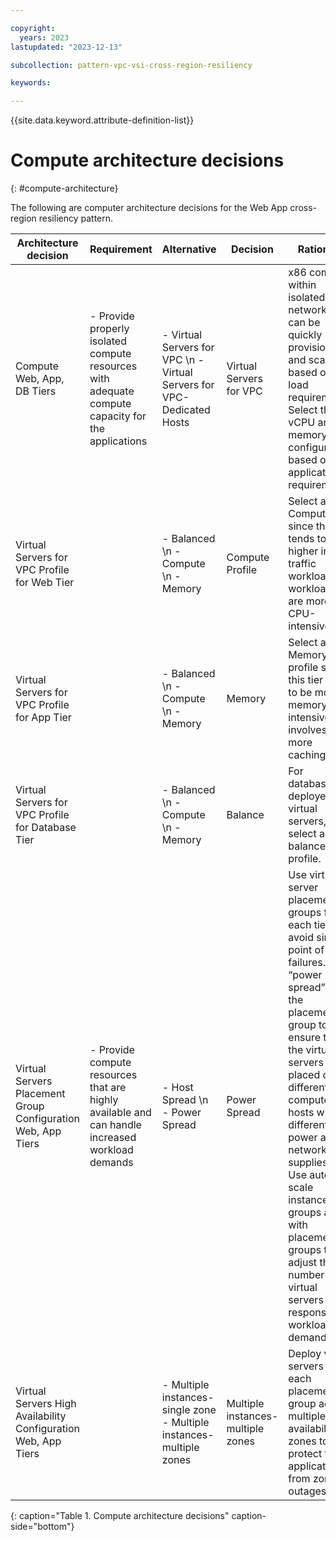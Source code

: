 ```yaml
---

copyright:
  years: 2023
lastupdated: "2023-12-13"

subcollection: pattern-vpc-vsi-cross-region-resiliency

keywords:

---
```


{{site.data.keyword.attribute-definition-list}}

# Compute architecture decisions
{: #compute-architecture}

The following are computer architecture decisions for the Web App cross-region resiliency pattern.

| Architecture decision | Requirement | Alternative | Decision | Rationale |
| -------------- | -------------- | -------------- | -------------- | -------------- |
| Compute Web, App, DB Tiers   | - Provide properly isolated compute resources with adequate compute capacity for the applications | - Virtual Servers for VPC \n - Virtual Servers for VPC-Dedicated Hosts   | Virtual Servers for VPC   | x86 compute within isolated VPC network that can be quickly provisioned and scaled based on load requirements. Select the vCPU and memory configuration based on application requirements. |
| Virtual Servers for VPC Profile for Web Tier          |                | - Balanced \n - Compute \n - Memory   |  Compute Profile                  | Select a Compute since this tier tends to be higher in traffic workload and workloads are more CPU-intensive.             |
| Virtual Servers for VPC Profile for App Tier                 |               | - Balanced \n - Compute \n - Memory                   | Memory  | Select a Memory profile since this tier tends to be more memory-intensive and involves more caching. |
| Virtual Servers for VPC Profile for Database Tier                    |              | - Balanced \n - Compute \n - Memory               | Balance              | For databases deployed on virtual servers, select a balance profile.   |
| Virtual Servers Placement Group Configuration Web, App Tiers   | - Provide compute resources that are highly available and can handle increased workload demands   | - Host Spread \n - Power Spread     | Power Spread    | Use virtual server placement groups for each tier to avoid single point of failures. Use “power spread” for the placement group to ensure that the virtual servers are placed on different computer hosts with different power and network supplies. \n Use auto-scale instance groups along with placement groups to adjust the number of virtual servers in response to workload demands. |
| Virtual Servers High Availability Configuration Web, App Tiers |            | - Multiple instances-single zone - Multiple instances-multiple zones | Multiple instances-multiple zones | Deploy virtual servers in each placement group across multiple availability zones to protect the application from zone outages. |
{: caption="Table 1. Compute architecture decisions" caption-side="bottom"}
